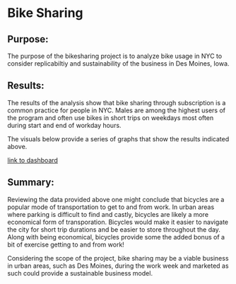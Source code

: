 # Bike Sharing 

## Purpose:
The purpose of the bikesharing project is to analyze bike usage in NYC to consider replicabiltiy and sustainability of the business in Des Moines, Iowa.

##  Results:
The results of the analysis show that bike sharing through subscription is a common practice for people in NYC. Males are among the highest users of the program and often use bikes in short trips on weekdays most often during start and end of workday hours. 

The visuals below provide a series of graphs that show the results indicated above. 





[link to dashboard](https://public.tableau.com/app/profile/kathleen.yager/viz/NYCBikesharingReview/NYCCitiBikesharingReview?publish=yes)

## Summary: 
Reviewing the data provided above one might conclude that bicycles are a popular mode of transportation to get to and from work. In urban areas where parking is difficult to find and castly, bicycles are likely a more economical form of transporation. Bicycles would make it easier to navigate the city for short trip durations and be easier to store throughout the day. Along with being economical, bicycles provide some the added bonus of a bit of exercise getting to and from work! 

Considering the scope of the project, bike sharing may be a viable business in urban areas, such as Des Moines, during the work week and marketed as such could provide a sustainable business model. 

 
